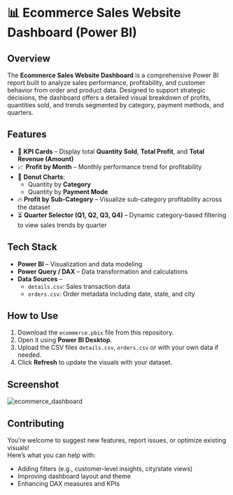 
# 📊 Ecommerce Sales Website Dashboard (Power BI)

## **Overview**
The **Ecommerce Sales Website Dashboard** is a comprehensive Power BI report built to analyze sales performance, profitability, and customer behavior from order and product data. Designed to support strategic decisions, the dashboard offers a detailed visual breakdown of profits, quantities sold, and trends segmented by category, payment methods, and quarters.

## **Features**
- 🧾 **KPI Cards** – Display total **Quantity Sold**, **Total Profit**, and **Total Revenue (Amount)**
- 📈 **Profit by Month** – Monthly performance trend for profitability
- 🍩 **Donut Charts**:
  - Quantity by **Category**  
  - Quantity by **Payment Mode**
- 🔥 **Profit by Sub-Category** – Visualize sub-category profitability across the dataset
- ⏳ **Quarter Selector (Q1, Q2, Q3, Q4)** – Dynamic category-based filtering to view sales trends by quarter

## **Tech Stack**
- **Power BI** – Visualization and data modeling  
- **Power Query / DAX** – Data transformation and calculations  
- **Data Sources** –  
  - `details.csv`: Sales transaction data  
  - `orders.csv`: Order metadata including date, state, and city  

## **How to Use**
1. Download the `ecommerce.pbix` file from this repository.
2. Open it using **Power BI Desktop**.
3. Upload the CSV files `details.csv`, `orders.csv` or with your own data if needed.
4. Click **Refresh** to update the visuals with your dataset.

## **Screenshot**

![ecommerce_dashboard](https://github.com/user-attachments/assets/af891474-46cb-4c4d-b844-f76286b02bcd)

## **Contributing**
You’re welcome to suggest new features, report issues, or optimize existing visuals!  
Here’s what you can help with:
- Adding filters (e.g., customer-level insights, city/state views)
- Improving dashboard layout and theme
- Enhancing DAX measures and KPIs
